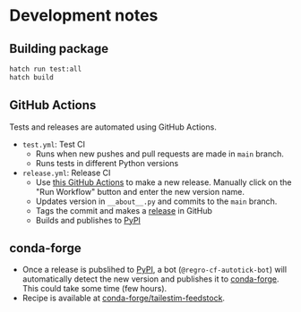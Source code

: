 # Development notes

## Building package
```sh
hatch run test:all
hatch build
```

## GitHub Actions
Tests and releases are automated using GitHub Actions.
- `test.yml`: Test CI
   - Runs when new pushes and pull requests are made in `main` branch.
   - Runs tests in different Python versions
- `release.yml`: Release CI
   - Use [this GitHub Actions](https://github.com/mu373/tailestim/actions/workflows/release.yml) to make a new release. Manually click on the "Run Workflow" button and enter the new version name.
   - Updates version in `__about__.py` and commits to the `main` branch.
   - Tags the commit and makes a [release](https://github.com/mu373/tailestim/releases) in GitHub
   - Builds and publishes to [PyPI](https://pypi.org/project/powerlaw/)

## conda-forge
- Once a release is pubslihed to [PyPI](https://pypi.org/project/tailestim/), a bot (`@regro-cf-autotick-bot`) will automatically detect the new version and publishes it to [conda-forge](https://anaconda.org/conda-forge/tailestim). This could take some time (few hours).
- Recipe is available at [conda-forge/tailestim-feedstock](https://github.com/conda-forge/tailestim-feedstock). 
